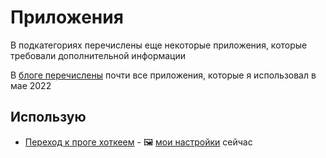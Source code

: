 # Приложения

В подкатегориях перечислены еще некоторые приложения, которые требовали дополнительной информации

В [блоге перечислены](/macbook-apps-and-settings) почти все приложения, которые я использовал в мае 2022

## Использую

- [Переход к проге хоткеем](https://apps.apple.com/ua/app/thor-launcher/id1120999687?l=ru&mt=12) - 🖼 [мои настройки](https://i.imgur.com/Dxft4Bm.png) сейчас
